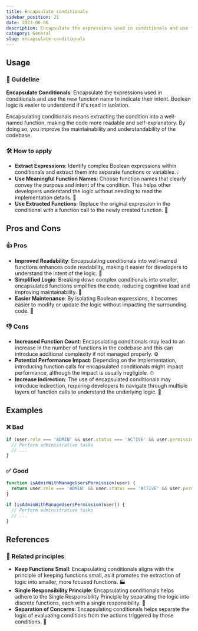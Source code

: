 ```yaml
---
title: Encapsulate conditionals
sidebar_position: 21
date: 2023-06-06
description: Encapsulate the expressions used in conditionals and use the new function name to indicate their intent. Boolean logic is easier to understand if it’s read in isolation.
category: General
slug: encapsulate-conditionals
---
```


## Usage
### 📝 Guideline
**Encapsulate Conditionals**: Encapsulate the expressions used in conditionals and use the new function name to indicate their intent. Boolean logic is easier to understand if it's read in isolation.

Encapsulating conditionals means extracting the condition into a well-named function, making the code more readable and self-explanatory. By doing so, you improve the maintainability and understandability of the codebase.

### 🛠️ How to apply
- **Extract Expressions**: Identify complex Boolean expressions within conditionals and extract them into separate functions or variables.💡
- **Use Meaningful Function Names**: Choose function names that clearly convey the purpose and intent of the condition. This helps other developers understand the logic without needing to read the implementation details. 🧐
- **Use Extracted Functions**: Replace the original expression in the conditional with a function call to the newly created function. 🔄

## Pros and Cons

### 👍 Pros
- **Improved Readability**: Encapsulating conditionals into well-named functions enhances code readability, making it easier for developers to understand the intent of the logic. 📖
- **Simplified Logic**: Breaking down complex conditionals into smaller, encapsulated functions simplifies the code, reducing cognitive load and improving maintainability. 🚀
- **Easier Maintenance**: By isolating Boolean expressions, it becomes easier to modify or update the logic without impacting the surrounding code. 🔧

### 👎 Cons
- **Increased Function Count**: Encapsulating conditionals may lead to an increase in the number of functions in the codebase and this can introduce additional complexity if not managed properly. ⚙️
- **Potential Performance Impact**: Depending on the implementation, introducing function calls for encapsulated conditionals might impact performance, although the impact is usually negligible. ⏱
- **Increase Indirection**: The use of encapsulated conditionals may introduce indirection, requiring developers to navigate through multiple layers of function calls to understand the underlying logic. 🔗

## Examples

### ❌ Bad
```typescript
if (user.role === 'ADMIN' && user.status === 'ACTIVE' && user.permissions.includes('MANAGE_USERS')) {
  // Perform administrative tasks
  // ...
}
```

### ✅ Good
```typescript
function isAdminWithManageUsersPermission(user) {
  return user.role === 'ADMIN' && user.status === 'ACTIVE' && user.permissions.includes('MANAGE_USERS');
}

if (isAdminWithManageUsersPermission(user)) {
  // Perform administrative tasks
  // ...
}
```

## References

### 🔀 Related principles
- **Keep Functions Small**: Encapsulating conditionals aligns with the principle of keeping functions small, as it promotes the extraction of logic into smaller, more focused functions. 🏭
- **Single Responsibility Principle**: Encapsulating conditionals helps adhere to the Single Responsibility Principle by separating the logic into discrete functions, each with a single responsibility. 🎯
- **Separation of Concerns**: Encapsulating conditionals helps separate the logic of evaluating conditions from the actions triggered by those conditions. 🔗